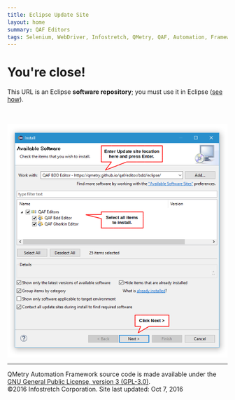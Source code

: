 ```yaml
---
title: Eclipse Update Site
layout: home
summary: QAF Editors
tags: Selenium, WebDriver, Infostretch, QMetry, QAF, Automation, Framework,TestNg,Testing,QA,Cucumber,BDD,KWD,ISFW
---
```

<h1>You're close!</h1>
<p>This URL is an Eclipse <b>software repository</b>; you must use it in Eclipse (<a href="http://help.eclipse.org/topic/org.eclipse.platform.doc.user/tasks/tasks-127.htm">see how</a>).<br><br><br></p>
<img align="center" src="eclipse-software-install-win10-v1.png">
<hr class="shaded">
<footer>
            <div class="row">
                <div class="col-lg-12 footer">QMetry Automation Framework source code is made available under the <a href="https://opensource.org/licenses/gpl-3.0.html">GNU General Public License, version 3 (GPL-3.0)</a>.<br />
               &copy;2016 Infostretch Corporation. 
 Site last updated: Oct 7, 2016 <br />
                </div>
            </div>
</footer>